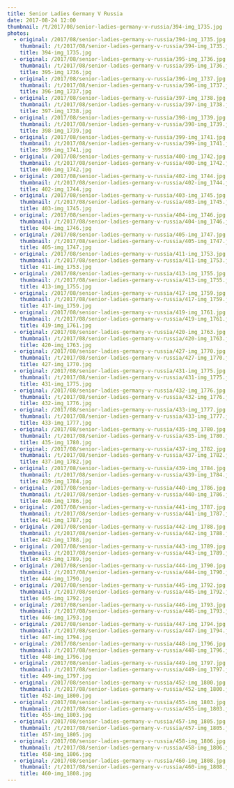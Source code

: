 ```yaml
---
title: Senior Ladies Germany V Russia
date: 2017-08-24 12:00
thumbnail: /t/2017/08/senior-ladies-germany-v-russia/394-img_1735.jpg
photos:
  - original: /2017/08/senior-ladies-germany-v-russia/394-img_1735.jpg
    thumbnail: /t/2017/08/senior-ladies-germany-v-russia/394-img_1735.jpg
    title: 394-img_1735.jpg
  - original: /2017/08/senior-ladies-germany-v-russia/395-img_1736.jpg
    thumbnail: /t/2017/08/senior-ladies-germany-v-russia/395-img_1736.jpg
    title: 395-img_1736.jpg
  - original: /2017/08/senior-ladies-germany-v-russia/396-img_1737.jpg
    thumbnail: /t/2017/08/senior-ladies-germany-v-russia/396-img_1737.jpg
    title: 396-img_1737.jpg
  - original: /2017/08/senior-ladies-germany-v-russia/397-img_1738.jpg
    thumbnail: /t/2017/08/senior-ladies-germany-v-russia/397-img_1738.jpg
    title: 397-img_1738.jpg
  - original: /2017/08/senior-ladies-germany-v-russia/398-img_1739.jpg
    thumbnail: /t/2017/08/senior-ladies-germany-v-russia/398-img_1739.jpg
    title: 398-img_1739.jpg
  - original: /2017/08/senior-ladies-germany-v-russia/399-img_1741.jpg
    thumbnail: /t/2017/08/senior-ladies-germany-v-russia/399-img_1741.jpg
    title: 399-img_1741.jpg
  - original: /2017/08/senior-ladies-germany-v-russia/400-img_1742.jpg
    thumbnail: /t/2017/08/senior-ladies-germany-v-russia/400-img_1742.jpg
    title: 400-img_1742.jpg
  - original: /2017/08/senior-ladies-germany-v-russia/402-img_1744.jpg
    thumbnail: /t/2017/08/senior-ladies-germany-v-russia/402-img_1744.jpg
    title: 402-img_1744.jpg
  - original: /2017/08/senior-ladies-germany-v-russia/403-img_1745.jpg
    thumbnail: /t/2017/08/senior-ladies-germany-v-russia/403-img_1745.jpg
    title: 403-img_1745.jpg
  - original: /2017/08/senior-ladies-germany-v-russia/404-img_1746.jpg
    thumbnail: /t/2017/08/senior-ladies-germany-v-russia/404-img_1746.jpg
    title: 404-img_1746.jpg
  - original: /2017/08/senior-ladies-germany-v-russia/405-img_1747.jpg
    thumbnail: /t/2017/08/senior-ladies-germany-v-russia/405-img_1747.jpg
    title: 405-img_1747.jpg
  - original: /2017/08/senior-ladies-germany-v-russia/411-img_1753.jpg
    thumbnail: /t/2017/08/senior-ladies-germany-v-russia/411-img_1753.jpg
    title: 411-img_1753.jpg
  - original: /2017/08/senior-ladies-germany-v-russia/413-img_1755.jpg
    thumbnail: /t/2017/08/senior-ladies-germany-v-russia/413-img_1755.jpg
    title: 413-img_1755.jpg
  - original: /2017/08/senior-ladies-germany-v-russia/417-img_1759.jpg
    thumbnail: /t/2017/08/senior-ladies-germany-v-russia/417-img_1759.jpg
    title: 417-img_1759.jpg
  - original: /2017/08/senior-ladies-germany-v-russia/419-img_1761.jpg
    thumbnail: /t/2017/08/senior-ladies-germany-v-russia/419-img_1761.jpg
    title: 419-img_1761.jpg
  - original: /2017/08/senior-ladies-germany-v-russia/420-img_1763.jpg
    thumbnail: /t/2017/08/senior-ladies-germany-v-russia/420-img_1763.jpg
    title: 420-img_1763.jpg
  - original: /2017/08/senior-ladies-germany-v-russia/427-img_1770.jpg
    thumbnail: /t/2017/08/senior-ladies-germany-v-russia/427-img_1770.jpg
    title: 427-img_1770.jpg
  - original: /2017/08/senior-ladies-germany-v-russia/431-img_1775.jpg
    thumbnail: /t/2017/08/senior-ladies-germany-v-russia/431-img_1775.jpg
    title: 431-img_1775.jpg
  - original: /2017/08/senior-ladies-germany-v-russia/432-img_1776.jpg
    thumbnail: /t/2017/08/senior-ladies-germany-v-russia/432-img_1776.jpg
    title: 432-img_1776.jpg
  - original: /2017/08/senior-ladies-germany-v-russia/433-img_1777.jpg
    thumbnail: /t/2017/08/senior-ladies-germany-v-russia/433-img_1777.jpg
    title: 433-img_1777.jpg
  - original: /2017/08/senior-ladies-germany-v-russia/435-img_1780.jpg
    thumbnail: /t/2017/08/senior-ladies-germany-v-russia/435-img_1780.jpg
    title: 435-img_1780.jpg
  - original: /2017/08/senior-ladies-germany-v-russia/437-img_1782.jpg
    thumbnail: /t/2017/08/senior-ladies-germany-v-russia/437-img_1782.jpg
    title: 437-img_1782.jpg
  - original: /2017/08/senior-ladies-germany-v-russia/439-img_1784.jpg
    thumbnail: /t/2017/08/senior-ladies-germany-v-russia/439-img_1784.jpg
    title: 439-img_1784.jpg
  - original: /2017/08/senior-ladies-germany-v-russia/440-img_1786.jpg
    thumbnail: /t/2017/08/senior-ladies-germany-v-russia/440-img_1786.jpg
    title: 440-img_1786.jpg
  - original: /2017/08/senior-ladies-germany-v-russia/441-img_1787.jpg
    thumbnail: /t/2017/08/senior-ladies-germany-v-russia/441-img_1787.jpg
    title: 441-img_1787.jpg
  - original: /2017/08/senior-ladies-germany-v-russia/442-img_1788.jpg
    thumbnail: /t/2017/08/senior-ladies-germany-v-russia/442-img_1788.jpg
    title: 442-img_1788.jpg
  - original: /2017/08/senior-ladies-germany-v-russia/443-img_1789.jpg
    thumbnail: /t/2017/08/senior-ladies-germany-v-russia/443-img_1789.jpg
    title: 443-img_1789.jpg
  - original: /2017/08/senior-ladies-germany-v-russia/444-img_1790.jpg
    thumbnail: /t/2017/08/senior-ladies-germany-v-russia/444-img_1790.jpg
    title: 444-img_1790.jpg
  - original: /2017/08/senior-ladies-germany-v-russia/445-img_1792.jpg
    thumbnail: /t/2017/08/senior-ladies-germany-v-russia/445-img_1792.jpg
    title: 445-img_1792.jpg
  - original: /2017/08/senior-ladies-germany-v-russia/446-img_1793.jpg
    thumbnail: /t/2017/08/senior-ladies-germany-v-russia/446-img_1793.jpg
    title: 446-img_1793.jpg
  - original: /2017/08/senior-ladies-germany-v-russia/447-img_1794.jpg
    thumbnail: /t/2017/08/senior-ladies-germany-v-russia/447-img_1794.jpg
    title: 447-img_1794.jpg
  - original: /2017/08/senior-ladies-germany-v-russia/448-img_1796.jpg
    thumbnail: /t/2017/08/senior-ladies-germany-v-russia/448-img_1796.jpg
    title: 448-img_1796.jpg
  - original: /2017/08/senior-ladies-germany-v-russia/449-img_1797.jpg
    thumbnail: /t/2017/08/senior-ladies-germany-v-russia/449-img_1797.jpg
    title: 449-img_1797.jpg
  - original: /2017/08/senior-ladies-germany-v-russia/452-img_1800.jpg
    thumbnail: /t/2017/08/senior-ladies-germany-v-russia/452-img_1800.jpg
    title: 452-img_1800.jpg
  - original: /2017/08/senior-ladies-germany-v-russia/455-img_1803.jpg
    thumbnail: /t/2017/08/senior-ladies-germany-v-russia/455-img_1803.jpg
    title: 455-img_1803.jpg
  - original: /2017/08/senior-ladies-germany-v-russia/457-img_1805.jpg
    thumbnail: /t/2017/08/senior-ladies-germany-v-russia/457-img_1805.jpg
    title: 457-img_1805.jpg
  - original: /2017/08/senior-ladies-germany-v-russia/458-img_1806.jpg
    thumbnail: /t/2017/08/senior-ladies-germany-v-russia/458-img_1806.jpg
    title: 458-img_1806.jpg
  - original: /2017/08/senior-ladies-germany-v-russia/460-img_1808.jpg
    thumbnail: /t/2017/08/senior-ladies-germany-v-russia/460-img_1808.jpg
    title: 460-img_1808.jpg
---
```

